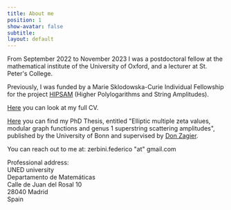 ```yaml
---
title: About me
position: 1
show-avatar: false
subtitle: 
layout: default
---
```


From September 2022 to November 2023 I was a postdoctoral fellow at the mathematical institute of the University of Oxford, and a lecturer at St. Peter's College.

Previously, I was funded by a Marie Sklodowska-Curie Individual Fellowship for the project [HIPSAM](https://cordis.europa.eu/project/id/843960) (Higher Polylogarithms and String Amplitudes).

[Here](/uploads/Zerbini-CV.pdf) you can look at my full CV.

[Here](http://hss.ulb.uni-bonn.de/2018/5000/5000.htm) you can find my PhD Thesis, entitled "Elliptic multiple zeta values, modular graph functions and genus 1 superstring scattering amplitudes", published by the University of Bonn and supervised by [Don Zagier](https://people.mpim-bonn.mpg.de/zagier/).

You can reach out to me at: zerbini.federico "at" gmail.com

Professional address:\
UNED university\
Departamento de Matemáticas\
Calle de Juan del Rosal 10\
28040 Madrid\
Spain